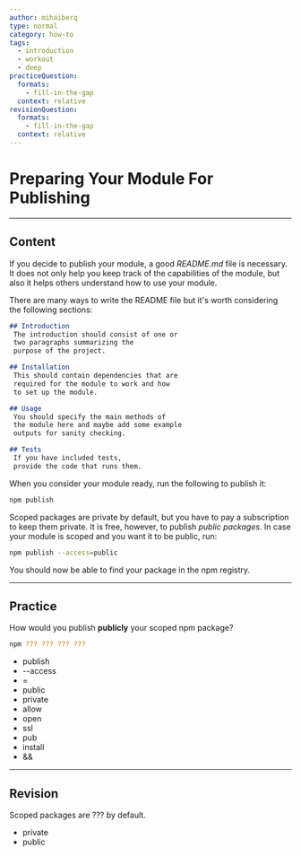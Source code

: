 ```yaml
---
author: mihaiberq
type: normal
category: how-to
tags:
  - introduction
  - workout
  - deep
practiceQuestion:
  formats:
    - fill-in-the-gap
  context: relative
revisionQuestion:
  formats:
    - fill-in-the-gap
  context: relative
---
```


# Preparing Your Module For Publishing


---

## Content

If you decide to publish your module, a good *README.md* file is necessary. It does not only help you keep track of the capabilities of the module, but also it helps others understand how to use your module.

There are many ways to write the README file but it's worth considering the following sections:

```md
## Introduction
 The introduction should consist of one or
 two paragraphs summarizing the
 purpose of the project.

## Installation
 This should contain dependencies that are
 required for the module to work and how
 to set up the module.

## Usage
 You should specify the main methods of
 the module here and maybe add some example
 outputs for sanity checking.

## Tests
 If you have included tests,
 provide the code that runs them.
```

When you consider your module ready, run the following to publish it:

```bash
npm publish
```

Scoped packages are private by default, but you have to pay a subscription to keep them private. It is free, however, to publish *public packages*. In case your module is scoped and you want it to be public, run:

```bash
npm publish --access=public
```

You should now be able to find your package in the npm registry.


---

## Practice

How would you publish **publicly** your scoped npm package?

```bash
npm ??? ??? ??? ???
```

- publish
- --access
- =
- public
- private
- allow
- open
- ssl
- pub
- install
- &&


---

## Revision

Scoped packages are ??? by default.

- private
- public

